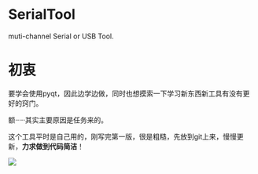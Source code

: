 # SerialTool
muti-channel Serial or USB Tool.
# 初衷
要学会使用pyqt，因此边学边做，同时也想摸索一下学习新东西新工具有没有更好的窍门。

额·····其实主要原因是任务来的。

这个工具平时是自己用的，刚写完第一版，很是粗糙，先放到git上来，慢慢更新，**力求做到代码简洁**！


![](http://note.youdao.com/noteshare?id=ff46dda0f5ca83941b5cca1e7856827b&sub=BCB9B321C7C84656BB229DC29A671224)
